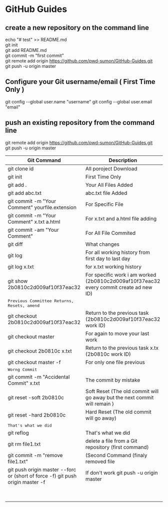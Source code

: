 # GitHub Guides


## create a new repository on the command line
echo "# test" >> README.md  
git init  
git add README.md  
git commit -m "first commit"  
git remote add origin https://github.com/pwd-sumon/GitHub-Guides.git  
git push -u origin master  

## Configure your Git username/email ( First Time Only )
git config --global user.name "username"
git config --global user.email "email"

## push an existing repository from the command line  
git remote add origin https://github.com/pwd-sumon/GitHub-Guides.git   
git push -u origin master   



| Git Command | Description |
|-------------|-------------|
| git clone id | All poroject Download |
| git init | First Time Only  |
| git add . | Your All Files Added |
| git add abc.txt | abc.txt file Added |
| git commit -m "Your Comment" yourfile.extension | For Specific File |
| git commit -m "Your Comment" x.txt a.html | For x.txt and a.html file adding |
| git commit -am "Your Comment" | For All File Commited |
| git diff | What changes |
| git log | For all working history from first day to last day  |
| git log x.txt | for x.txt working history |
| git show 2b0810c2d009af10f37eac32 | For specific work i am worked (2b0810c2d009af10f37eac32 every commit create ad new ID) |
| <kbd>Previous Committee Returns, Resets, amend</kbd>|
| git checkout 2b0810c2d009af10f37eac32 | Return to the previous task (2b0810c2d009af10f37eac32 work ID) |
| git checkout master | For again to move your last work |
| git checkout 2b0810c x.txt |  Return to the previous task x.tx (2b0810c work ID) |
| git checkout master -f | For only one file previous |
|<kbd>Worng Commit</kbd>|
| git commit -m "Accidental Commit" x.txt | The commit by mistake |
| git reset -soft 2b0810c | Soft Reset (The old commit will go away but the next commit will remain ) |
| git reset -hard 2b0810c | Hard Reset (The old commit will go away) |
|<kbd>That's what we did</kbd>|
| git reflog | That's what we did |
| git rm file1.txt | delete a file from a Git repository (first command) |
| git commit -m "remove file1.txt"  | (Second Command (finaly removed file  |
| git push origin master --forc or (short of force -f) git push origin master -f | If don't work git push -u origin master |
|  |  |
|  |  |
|  |  |
|  |  |
|  |  |
|  |  |
|  |  |
|  |  |
